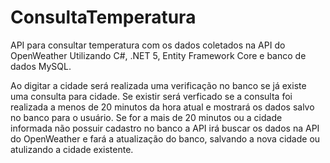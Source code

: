 # ConsultaTemperatura
API para consultar temperatura com os dados coletados na API do OpenWeather
Utilizando C#, .NET 5, Entity Framework Core e banco de dados MySQL.

Ao digitar a cidade será realizada uma verificação no banco se já existe uma consulta para cidade.
Se existir será verficado se a consulta foi realizada a menos de 20 minutos da hora atual e mostrará os dados salvo no banco para o usuário.
Se for a mais de 20 minutos ou a cidade informada não possuir cadastro no banco a API irá buscar os dados na API do OpenWeather e fará a atualização do banco, 
salvando a nova cidade ou atulizando a cidade existente.
